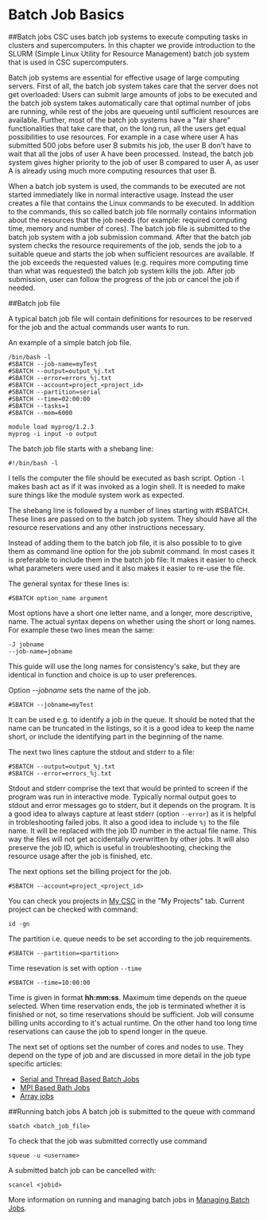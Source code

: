 # Batch Job Basics
##Batch jobs
CSC uses batch job systems to execute computing tasks in clusters and supercomputers. In this chapter we provide introduction to the SLURM (Simple Linux Utility for Resource Management) batch job system that is used in CSC supercomputers.

Batch job systems are essential for effective usage of large computing servers. First of all, the batch job system takes care that the server does not get overloaded: Users can submit large amounts of jobs to be executed and the batch job system takes automatically care that optimal number of jobs are running, while rest of the jobs are queueing until sufficient resources are available. Further, most of the batch job systems have a "fair share" functionalities that take care that, on the long run, all the users get equal possibilities to use resources. For example in a case where user A has submitted 500 jobs before user B submits his job, the user B don't have to wait that all the jobs of user A have been processed. Instead, the batch job system gives higher priority to the job of user B compared to user A, as user A is already using much more computing resources that user B.

When a batch job system is used, the commands to be executed are not started immediately like in normal interactive usage. Instead the user creates a file that contains the Linux commands to be executed. In addition to the commands, this so called batch job file normally contains information about the resources that the job needs (for example: required computing time, memory and number of cores). The batch job file is submitted to the batch job system with a job submission command. After that the batch job system checks the resource requirements of the job, sends the job to a suitable queue and starts the job when sufficient resources are available. If the job exceeds the requested values (e.g. requires more computing time than what was requested) the batch job system kills the job. After job submission, user can follow the progress of the job or cancel the job if needed.

##Batch job file

A typical batch job file will contain definitions for resources to be reserved for the job and the actual commands user wants to run. 

An example of a simple batch job file.

```
/bin/bash -l
#SBATCH --job-name=myTest
#SBATCH --output=output_%j.txt
#SBATCH --error=errors_%j.txt
#SBATCH --account=project_<project_id>
#SBATCH --partition=serial
#SBATCH --time=02:00:00
#SBATCH --tasks=1
#SBATCH --mem=6000

module load myprog/1.2.3
myprog -i input -o output
```

The batch job file starts with a shebang line:

```
#!/bin/bash -l
```
I tells the computer the file should be executed as bash script. Option `-l` makes bash act as if it was invoked as a login shell. It is needed to make sure things like the module system work as expected.

The shebang line is followed by a number of lines starting with #SBATCH. These lines are passed on to the batch job system. They should have all the resource reservations and any other instructions necessary. 

Instead of adding them to the batch job file, it is also possible to to give them as command line option for the job submit command. In most cases it is preferable to include them in the batch job file: It makes it easier to check what parameters were used and it also makes it easier to re-use the file.

The general syntax for these lines is:
```
#SBATCH option_name argument
```
Most options have a short one letter name, and a longer, more descriptive, name. The actual syntax depens on whether using the short or long names. For example these two lines mean the same:
```
-J jobname
--job-name=jobname
```
This guide will use the long names for consistency's sake, but they are identical in function and choice is up to user preferences.

Option <var>--jobname</var> sets the name of the job.
```
#SBATCH --jobname=myTest
```
It can be used e.g. to identify a job in the queue. It should be noted that the name can be truncated in the listings, so it is a good idea to keep the name short, or include the identifying part in the beginning of the name.

The next two lines capture the stdout and stderr to a file:
```
#SBATCH --output=output_%j.txt
#SBATCH --error=errors_%j.txt
```
Stdout and stderr comprise the text that would be printed to screen if the program was run in interactive mode. Typically normal output goes to stdout and error messages go to stderr, but it depends on the program. It is a good idea to always capture at least stderr (option `--error`) as it is helpful in trobleshooting failed jobs. It also a good idea to include `%j` to the file name. It will be replaced with the job ID number in the actual file name. This way the files will not get accidentally overwritten by other jobs. It will also preserve the job ID, which is useful in troubleshooting, checking the resource usage after the job is finished, etc.

The next options set the billing project for the job. 
```
#SBATCH --account=project_<project_id>
```
You can check you projects in [My CSC](https://my.csc.fi) in the "My Projects" tab. Current project can be checked with command:
```
id -gn
```

The partition i.e. queue needs to be set according to the job requirements.
```
#SBATCH --partition=<partition>
```

Time resevation is set with option `--time`
```
#SBATCH --time=10:00:00
```
Time is given in format __hh:mm:ss__. Maximum time depends on the queue selected. When time reservation ends, the job is terminated whether it is finished or not, so time reservations should be sufficient. Job will consume billing units according to it's actual runtime. On the other hand too long time reservations can cause the job to spend longer in the queue.


The next set of options set the number of cores and nodes to use. They depend on the type of job and are discussed in more detail in the job type specific articles:

- [Serial and Thread Based Batch Jobs](serial-and-thread-based-batch-jobs.md)
- [MPI Based Bath Jobs](mpi-batch-jobs.md)
- [Array jobs](array-jobs.md)


##Running batch jobs
A batch job is submitted to the queue with command
```
sbatch <batch_job_file>
```

To check that the job was submitted correctly use command
```
squeue -u <username>
```
A submitted batch job can be cancelled with:
```
scancel <jobid>
```
More information on running and managing batch jobs in [Managing Batch Jobs](managing-batch-jobs.md).
